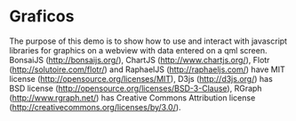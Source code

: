 Graficos
========
The purpose of this demo is to show how to use and interact with javascript libraries for graphics on a webview with data entered on a qml screen.
BonsaiJS (http://bonsaijs.org/), ChartJS (http://www.chartjs.org/), Flotr (http://solutoire.com/flotr/) and RaphaelJS (http://raphaeljs.com/) have MIT license (http://opensource.org/licenses/MIT), D3js (http://d3js.org/) has BSD license (http://opensource.org/licenses/BSD-3-Clause), RGraph (http://www.rgraph.net/) has Creative Commons Attribution license (http://creativecommons.org/licenses/by/3.0/).
